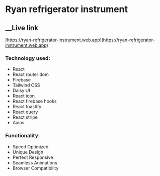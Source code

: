 # Ryan refrigerator instrument
## ________________Live link______________
[https://ryan-refrigerator-instrument.web.app](https://ryan-refrigerator-instrument.web.app)


### Technology used:
- React
- React router dom
- Firebase
- Tailwind CSS
- Daisy UI
- React icon
- React firebase hooks
- React toastify
- React query
- React stripe
- Axios

### Functionality:
- Speed Optimized
- Unique Design
- Perfect Responsive
- Seamless Animations
- Browser Compatibility
